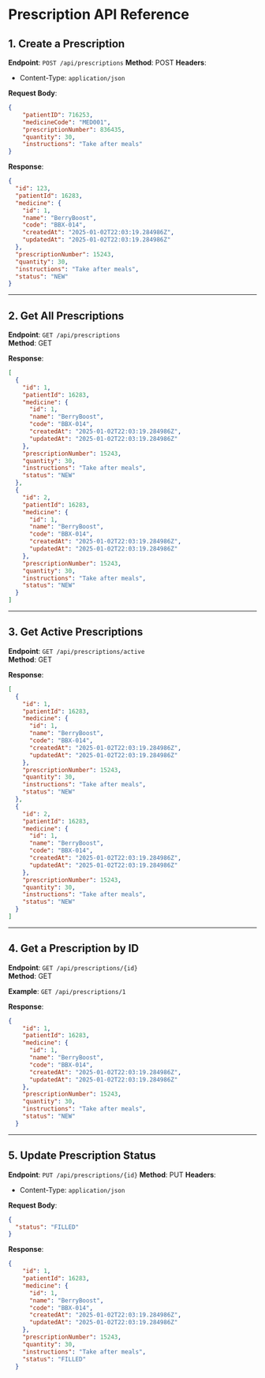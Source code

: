 
# Prescription API Reference

## 1. Create a Prescription
**Endpoint**: `POST /api/prescriptions`
**Method**: POST
**Headers**:
- Content-Type: `application/json`

**Request Body**:
```json
{
    "patientID": 716253,
    "medicineCode": "MED001",
    "prescriptionNumber": 836435,
    "quantity": 30,
    "instructions": "Take after meals"
}
```

**Response**:
```json
{
  "id": 123,
  "patientId": 16283,
  "medicine": {
    "id": 1,
    "name": "BerryBoost",
    "code": "BBX-014",
    "createdAt": "2025-01-02T22:03:19.284986Z",
    "updatedAt": "2025-01-02T22:03:19.284986Z"
  },
  "prescriptionNumber": 15243,
  "quantity": 30,
  "instructions": "Take after meals",
  "status": "NEW"
}
```

---

## 2. Get All Prescriptions
**Endpoint**: `GET /api/prescriptions`  
**Method**: GET

**Response**:
```json
[
  {
    "id": 1,
    "patientId": 16283,
    "medicine": {
      "id": 1,
      "name": "BerryBoost",
      "code": "BBX-014",
      "createdAt": "2025-01-02T22:03:19.284986Z",
      "updatedAt": "2025-01-02T22:03:19.284986Z"
    },
    "prescriptionNumber": 15243,
    "quantity": 30,
    "instructions": "Take after meals",
    "status": "NEW"
  },
  {
    "id": 2,
    "patientId": 16283,
    "medicine": {
      "id": 1,
      "name": "BerryBoost",
      "code": "BBX-014",
      "createdAt": "2025-01-02T22:03:19.284986Z",
      "updatedAt": "2025-01-02T22:03:19.284986Z"
    },
    "prescriptionNumber": 15243,
    "quantity": 30,
    "instructions": "Take after meals",
    "status": "NEW"
  }
]
```

---

## 3. Get Active Prescriptions
**Endpoint**: `GET /api/prescriptions/active`  
**Method**: GET

**Response**:
```json
[
  {
    "id": 1,
    "patientId": 16283,
    "medicine": {
      "id": 1,
      "name": "BerryBoost",
      "code": "BBX-014",
      "createdAt": "2025-01-02T22:03:19.284986Z",
      "updatedAt": "2025-01-02T22:03:19.284986Z"
    },
    "prescriptionNumber": 15243,
    "quantity": 30,
    "instructions": "Take after meals",
    "status": "NEW"
  },
  {
    "id": 2,
    "patientId": 16283,
    "medicine": {
      "id": 1,
      "name": "BerryBoost",
      "code": "BBX-014",
      "createdAt": "2025-01-02T22:03:19.284986Z",
      "updatedAt": "2025-01-02T22:03:19.284986Z"
    },
    "prescriptionNumber": 15243,
    "quantity": 30,
    "instructions": "Take after meals",
    "status": "NEW"
  }
]
```

---

## 4. Get a Prescription by ID
**Endpoint**: `GET /api/prescriptions/{id}`  
**Method**: GET

**Example**: `GET /api/prescriptions/1`

**Response**:
```json
{
    "id": 1,
    "patientId": 16283,
    "medicine": {
      "id": 1,
      "name": "BerryBoost",
      "code": "BBX-014",
      "createdAt": "2025-01-02T22:03:19.284986Z",
      "updatedAt": "2025-01-02T22:03:19.284986Z"
    },
    "prescriptionNumber": 15243,
    "quantity": 30,
    "instructions": "Take after meals",
    "status": "NEW"
  }
```

---

## 5. Update Prescription Status
**Endpoint**: `PUT /api/prescriptions/{id}`
**Method**: PUT
**Headers**:
- Content-Type: `application/json`

**Request Body**:
```json
{
  "status": "FILLED"
}
```

**Response**:
```json
{
    "id": 1,
    "patientId": 16283,
    "medicine": {
      "id": 1,
      "name": "BerryBoost",
      "code": "BBX-014",
      "createdAt": "2025-01-02T22:03:19.284986Z",
      "updatedAt": "2025-01-02T22:03:19.284986Z"
    },
    "prescriptionNumber": 15243,
    "quantity": 30,
    "instructions": "Take after meals",
    "status": "FILLED"
  }
```

